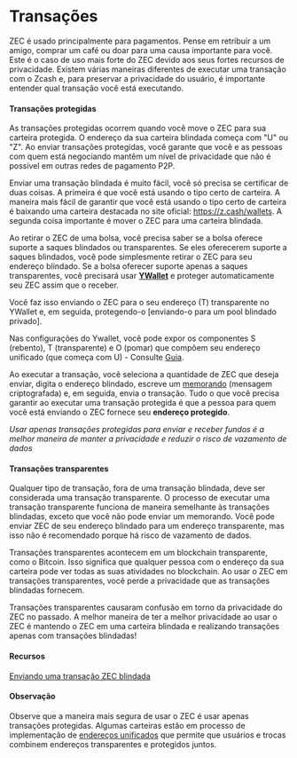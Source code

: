 # Transações

ZEC é usado principalmente para pagamentos. Pense em retribuir a um amigo, comprar um café ou doar para uma causa importante para você. Este é o caso de uso mais forte do ZEC devido aos seus fortes recursos de privacidade. Existem várias maneiras diferentes de executar uma transação com o Zcash e, para preservar a privacidade do usuário, é importante entender qual transação você está executando.

#### Transações protegidas

As transações protegidas ocorrem quando você move o ZEC para sua carteira protegida. O endereço da sua carteira blindada começa com "U" ou "Z". Ao enviar transações protegidas, você garante que você e as pessoas com quem está negociando mantêm um nível de privacidade que não é possível em outras redes de pagamento P2P.

Enviar uma transação blindada é muito fácil, você só precisa se certificar de duas coisas. A primeira é que você está usando o tipo certo de carteira. A maneira mais fácil de garantir que você está usando o tipo certo de carteira é baixando uma carteira destacada no site oficial: https://z.cash/wallets. A segunda coisa importante é mover o ZEC para uma carteira blindada.

Ao retirar o ZEC de uma bolsa, você precisa saber se a bolsa oferece suporte a saques blindados ou transparentes. Se eles oferecerem suporte a saques blindados, você pode simplesmente retirar o ZEC para seu endereço blindado. Se a bolsa oferecer suporte apenas a saques transparentes, você precisará usar **[YWallet](https://ywallet.app)** e proteger automaticamente seu ZEC assim que o receber.

Você faz isso enviando o ZEC para o seu endereço (T) transparente no YWallet e, em seguida, protegendo-o [enviando-o para um pool blindado privado].

Nas configurações do Ywallet, você pode expor os componentes S (rebento), T (transparente) e O (pomar) que compõem seu endereço unificado (que começa com U) - Consulte [Guia](https://zechub.notion.site/Visualizando-Zcash-Addresses-27c0bcc423fa48f68374a0d6c317213b).

Ao executar a transação, você seleciona a quantidade de ZEC que deseja enviar, digita o endereço blindado, escreve um [memorando](https://zechub.notion.site/Memos-6e7a6d0e02ed48acbbc715a7f35a4719) (mensagem criptografada) e, em seguida, envia o transação. Tudo o que você precisa garantir ao executar uma transação protegida é que a pessoa para quem você está enviando o ZEC fornece seu **endereço protegido**.

*Usar apenas transações protegidas para enviar e receber fundos é a melhor maneira de manter a privacidade e reduzir o risco de vazamento de dados*

#### Transações transparentes

Qualquer tipo de transação, fora de uma transação blindada, deve ser considerada uma transação transparente. O processo de executar uma transação transparente funciona de maneira semelhante às transações blindadas, exceto que você não pode enviar um memorando. Você pode enviar ZEC de seu endereço blindado para um endereço transparente, mas isso não é recomendado porque há risco de vazamento de dados.

Transações transparentes acontecem em um blockchain transparente, como o Bitcoin. Isso significa que qualquer pessoa com o endereço da sua carteira pode ver todas as suas atividades no blockchain. Ao usar o ZEC em transações transparentes, você perde a privacidade que as transações blindadas fornecem.

Transações transparentes causaram confusão em torno da privacidade do ZEC no passado. A melhor maneira de ter a melhor privacidade ao usar o ZEC é mantendo o ZEC em uma carteira blindada e realizando transações apenas com transações blindadas!

#### Recursos

[Enviando uma transação ZEC blindada](https://www.youtube.com/watch?v=9WJSMxag2IQ)

#### Observação

Observe que a maneira mais segura de usar o ZEC é usar apenas transações protegidas. Algumas carteiras estão em processo de implementação de [endereços unificados](https://electriccoin.co/blog/unified-addresses-in-zcash-explained/#:~:text=The%20unified%20address%20(UA)%20é,dentrode%20o%20maisamplo%20Zcash%20ecossistema.) que permite que usuários e trocas combinem endereços transparentes e protegidos juntos.


